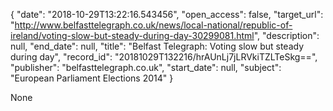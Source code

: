 {
  "date": "2018-10-29T13:22:16.543456", 
  "open_access": false, 
  "target_url": "http://www.belfasttelegraph.co.uk/news/local-national/republic-of-ireland/voting-slow-but-steady-during-day-30299081.html", 
  "description": null, 
  "end_date": null, 
  "title": "Belfast Telegraph: Voting slow but steady during day", 
  "record_id": "20181029T132216/hrAUnLj7jLRVkiTZLTeSkg==", 
  "publisher": "belfasttelegraph.co.uk", 
  "start_date": null, 
  "subject": "European Parliament Elections 2014"
}

None